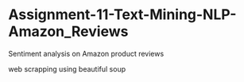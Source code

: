 # Assignment-11-Text-Mining-NLP-Amazon_Reviews

Sentiment analysis on Amazon product reviews

web scrapping using beautiful soup
